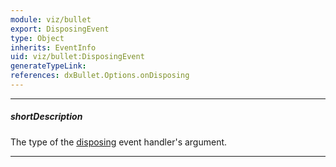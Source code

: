 ```yaml
---
module: viz/bullet
export: DisposingEvent
type: Object
inherits: EventInfo
uid: viz/bullet:DisposingEvent
generateTypeLink: 
references: dxBullet.Options.onDisposing
---
```

---
##### shortDescription
The type of the [disposing]({basewidgetpath}/Events/#disposing) event handler's argument.

---
<!-- Description goes here -->